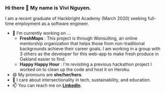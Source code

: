 <!-- <img src="https://github.com/vivsnguyen/vivsnguyen/blob/master/Vivi's%20Github.png?raw=true =50x" alt="header image that says Vivi's GitHub - new commits everyday"> -->

### Hi there 👋 My name is Vivi Nguyen.

I am a recent graduate of Hackbright Academy (March 2020) seeking full-time employment as a software engineer. 
- 🌱 I’m currently working on ...
  - **FreshMaps** : This project is through Wonsulting, an online mentorship organization that helps those from non-traditional backgrounds achieve their career goals. I am working in a group with 3 others as the developer for this web-app to make fresh produce in Oakland easier to find.
  - **Happy Happy Hour** : I'm revisiting a previous hackathon project I worked on to clean up the code and host it on Heroku.
- 😄 My pronouns are **she/her/hers**.
- 👀 I care about intersectionality in tech, sustainability, and education. 
- 📫 You can reach me on **[LinkedIn](https://www.linkedin.com/in/thuyvi-nguyen/)**.
 
<!--
**vivsnguyen/vivsnguyen** is a ✨ _special_ ✨ repository because its `README.md` (this file) appears on your GitHub profile.

Here are some ideas to get you started:

- 🔭 I’m currently working on ...
- 🌱 I’m currently learning ...
- 👯 I’m looking to collaborate on ...
- 🤔 I’m looking for help with ...
- 💬 Ask me about ...
- 📫 How to reach me: ...
- 😄 Pronouns: ...
- ⚡ Fun fact: ...
-->

